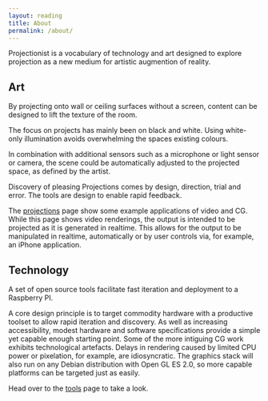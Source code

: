 ```yaml
---
layout: reading
title: About
permalink: /about/
---
```



Projectionist is a vocabulary of technology and art designed to explore projection as a new medium for artistic augmention of reality.

## Art

By projecting onto wall or ceiling surfaces without a screen, content can be designed
to lift the texture of the room.

The focus on projects has mainly been on black and white.
Using white-only illumination avoids overwhelming the spaces existing colours.

In combination with additional sensors such as a microphone or light sensor or camera, the scene could be automatically
adjusted to the projected space, as defined by the artist.

Discovery of pleasing Projections comes by design, direction, trial and error.
The tools are design to enable rapid feedback.

The <a href="/projections">projections</a> page show some example applications of video and CG.
While this page shows video renderings, the output is intended to be projected as it is generated in realtime.
This allows for the output to be manipulated in realtime, automatically or by user controls via, for example, an iPhone application.

## Technology

A set of open source tools facilitate fast iteration and deployment to a Raspberry PI.

A core design principle is to target commodity hardware with a productive toolset to allow rapid iteration and discovery.
As well as increasing accessibility, modest hardware and software specifications provide a simple yet capable enough starting point. Some of the more intiguing CG work exhibits technological artefacts. Delays in rendering caused by limited CPU power or pixelation, for example, are idiosyncratic. The graphics stack will also run on any Debian distribution with Open GL ES 2.0, so more capable platforms can be targeted just as easily.

Head over to the <a href="/tools">tools</a> page to take a look.
